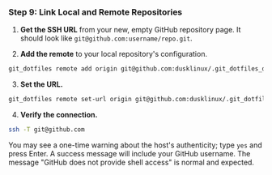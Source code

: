 ### Step 9: Link Local and Remote Repositories

1.  **Get the SSH URL** from your new, empty GitHub repository page. It should look like `git@github.com:username/repo.git`.

2.  **Add the remote** to your local repository's configuration.

```bash
git_dotfiles remote add origin git@github.com:dusklinux/.git_dotfiles_dir.git
```

3.  **Set the URL.**

```bash
git_dotfiles remote set-url origin git@github.com:dusklinux/.git_dotfiles_dir.git
```

4.  **Verify the connection.**

```bash
ssh -T git@github.com
```

You may see a one-time warning about the host's authenticity; type `yes` and press Enter. A success message will include your GitHub username. The message "GitHub does not provide shell access" is normal and expected.

